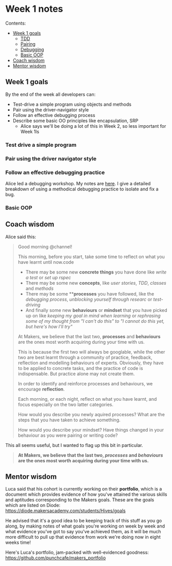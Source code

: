# Week 1 notes

Contents:
- [Week 1 goals](#week-1-goals)
  - [TDD](#test-drive-a-simple-program)
  - [Pairing](#pair-using-the-driver-navigator-style)
  - [Debugging](#follow-an-effective-debugging-practice)
  - [Basic OOP](#basic-oop)
- [Coach wisdom](#coach-wisdom)
- [Mentor wisdom](#mentor-wisdom)

## Week 1 goals

By the end of the week all developers can:

- Test-drive a simple program using objects and methods
- Pair using the driver-navigator style
- Follow an effective debugging process
- Describe some basic OO principles like encapsulation, SRP
  - Alice says we'll be doing a lot of this in Week 2, so less important for Week 1ls

### Test drive a simple program

### Pair using the driver navigator style

### Follow an effective debugging practice

Alice led a debugging workshop. My notes are [here](debugging-workshop.md). I give a detailed breakdown of using a methodical debugging practice to isolate and fix a bug.

### Basic OOP

## Coach wisdom

Alice said this:

>Good morning @channel!
>
>This morning, before you start, take some time to reflect on what you have learnt until now.code
>- There may be some new **concrete things** you have done like _write a test_ or _set up rspec_
>- There may be some new **concepts**, like _user stories_, _TDD_, _classes_ and _methods_
>- There may be some ****processes** you have followed, like the _debugging process_, _unblocking yourself through researc_ or _test-driving_
>- And finally some new **behaviours** or **mindset** that you have picked up on like _keeping my goal in mind when learning_ or _rephrasing some of my thought from "I can't do this" to "I cannot do this yet, but here's how I'll try"_
>
>
>At Makers, we believe that the last two, **processes** and **behaviours** are the ones most worth acquiring during your time with us.
>
>This is because the first two will always be googlable, while the other two are best learnt through a community of practice, feedback, reflection and modelling behaviours of experts. Obviously, they have to be applied to concrete tasks, and the practice of code is indispensable. But practice alone may not create them.
>
>In order to identify and reinforce processes and behaviours, we encourage **reflection**.
>
>Each morning, or each night, reflect on what you have learnt, and focus especially on the two latter categories.
>
>How would you describe you newly aquired processes? What are the steps that you have taken to achieve something.
>
>How would you describe your mindset? Have things changed in your behaviour as you were pairing or writing code?

This all seems useful, but I wanted to flag up this bit in particular.

>**At Makers, we believe that the last two, _processes_ and _behaviours_ are the ones most worth acquiring during your time with us.**

## Mentor wisdom

Luca said that his cohort is currently working on their **portfolio**, which is a document which provides evidence of how you've attained the various skills and aptitudes corresponding to the Makers goals. These are the goals which are listed on Diode: <https://diode.makersacademy.com/students/Hives/goals>

He advised that it's a good idea to be keeping track of this stuff as you go along, by making notes of what goals you're working on week by week and what evidence you've got to say you've achieved them, as it will be much more difficult to pull up that evidence from work we're doing now in eight weeks time!

Here's Luca's portfolio, jam-packed with well-evidenced goodness: <https://github.com/punchcafe/makers_portfolio>